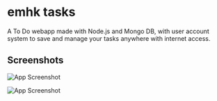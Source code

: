 
# emhk tasks

A To Do webapp made with Node.js and Mongo DB, with user account system to save and manage your tasks anywhere with internet access.


## Screenshots

![App Screenshot](https://github.com/emanoelhenrick/emhkTasks/blob/936472ff46de81502df2cd719637199c98e8cd4b/screeenshots/login-emhk.PNG)

![App Screenshot](https://github.com/emanoelhenrick/emhkTasks/blob/936472ff46de81502df2cd719637199c98e8cd4b/screeenshots/app-emhk.PNG)

